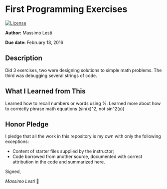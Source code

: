 # First Programming Exercises

 [![License](http://img.shields.io/badge/license-MIT-blue.svg)](http://en.wikipedia.org/wiki/MIT_License)

**Author:** Massimo Lesti

**Due date:** February 18, 2016

## Description

Did 3 exercises, two were designing solutions to simple math problems. The third was debugging several strings of code.

## What I Learned from This

Learned how to recall numbers or words using %. Learned more about how to correctly phrase math equations (sin(x)^2, not sin^2(x))

## Honor Pledge

I pledge that all the work in this repository is my own with only the following exceptions:

* Content of starter files supplied by the instructor;
* Code borrowed from another source, documented with correct attribution in the code and summarized here.

Signed,

*Massimo Lesti* :key:
